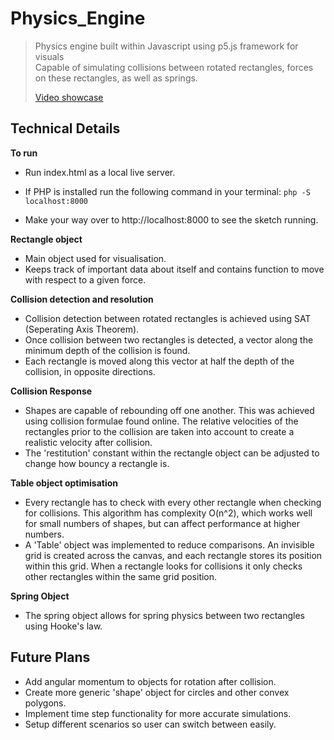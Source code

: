 # Physics_Engine
> Physics engine built within Javascript using p5.js framework for visuals  
> Capable of simulating collisions between rotated rectangles, forces on these rectangles, as well as springs.  
>
> [Video showcase](https://youtu.be/2t3RidaoUaE)

## Technical Details

**To run**
  - Run index.html as a local live server.

  - If PHP is installed run the following command in your terminal:
    `php -S localhost:8000`
  - Make your way over to http://localhost:8000 to see the sketch running.
    
**Rectangle object**
  - Main object used for visualisation. 
  - Keeps track of important data about itself and contains function to move with respect to a given force.

**Collision detection and resolution**
  - Collision detection between rotated rectangles is achieved using SAT (Seperating Axis Theorem).
  - Once collision between two rectangles is detected, a vector along the minimum depth of the collision
    is found.
  - Each rectangle is moved along this vector at half the depth of the collision, in opposite directions.

**Collision Response**
  - Shapes are capable of rebounding off one another. This was achieved using collision formulae found online. 
    The relative velocities of the rectangles prior to the collision are taken into account to create a realistic velocity after collision.
  - The 'restitution' constant within the rectangle object can be adjusted to change how bouncy a rectangle is.
  
**Table object optimisation**
  - Every rectangle has to check with every other rectangle when checking for collisions. This algorithm has complexity O(n^2), which works
    well for small numbers of shapes, but can affect performance at higher numbers. 
  - A 'Table' object was implemented to reduce comparisons. An invisible grid is created across the canvas, and each rectangle stores its
    position within this grid. When a rectangle looks for collisions it only checks other rectangles within the same grid position.
  
**Spring Object**
  - The spring object allows for spring physics between two rectangles using Hooke's law. 

## Future Plans
  - Add angular momentum to objects for rotation after collision.
  - Create more generic 'shape' object for circles and other convex polygons.
  - Implement time step functionality for more accurate simulations.
  - Setup different scenarios so user can switch between easily.
